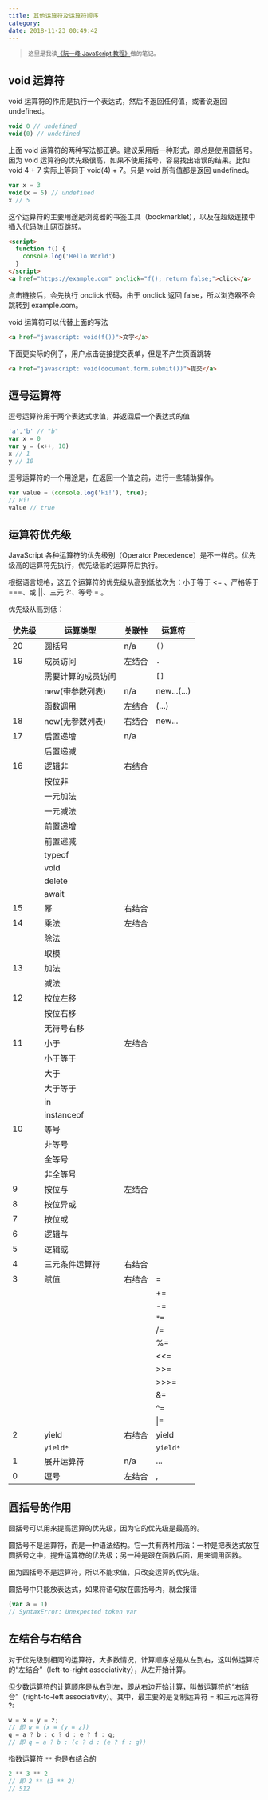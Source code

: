 ```yaml
---
title: 其他运算符及运算符顺序
category:
date: 2018-11-23 00:49:42
---
```


> <sup>这里是我读[《阮一峰 JavaScript 教程》](https://wangdoc.com/javascript/)做的笔记。</sup>

## void 运算符

void 运算符的作用是执行一个表达式，然后不返回任何值，或者说返回 undefined。

```js
void 0 // undefined
void(0) // undefined
```

上面 void  运算符的两种写法都正确。建议采用后一种形式，即总是使用圆括号。因为 void 运算符的优先级很高，如果不使用括号，容易找出错误的结果。比如 void 4 + 7 实际上等同于 void(4) + 7。只是 void 所有值都是返回 undefined。

```js
var x = 3
void(x = 5) // undefined
x // 5
```

这个运算符的主要用途是浏览器的书签工具（bookmarklet），以及在超级连接中插入代码防止网页跳转。

```html
<script>
  function f() {
    console.log('Hello World')
  }
</script>
<a href="https://example.com" onclick="f(); return false;">click</a>
```

点击链接后，会先执行 onclick 代码，由于 onclick 返回 false，所以浏览器不会跳转到 example.com。

void 运算符可以代替上面的写法

```html
<a href="javascript: void(f())">文字</a>
```

下面更实际的例子，用户点击链接提交表单，但是不产生页面跳转

```html
<a href="javascript: void(document.form.submit())">提交</a>
```

## 逗号运算符

逗号运算符用于两个表达式求值，并返回后一个表达式的值

```js
'a','b' // "b"
var x = 0
var y = (x++, 10)
x // 1
y // 10
```

逗号运算符的一个用途是，在返回一个值之前，进行一些辅助操作。

```js
var value = (console.log('Hi!'), true);
// Hi!
value // true
```

## 运算符优先级

JavaScript 各种运算符的优先级别（Operator Precedence）是不一样的。优先级高的运算符先执行，优先级低的运算符后执行。

根据语言规格，这五个运算符的优先级从高到低依次为：小于等于 <= 、严格等于 ===、或 ||、三元 ?:、等号 = 。

优先级从高到低：

| 优先级 | 运算类型           | 关联性 | 运算符      |
| ------ | ------------------ | ------ | ----------- |
| 20     | 圆括号             | n/a    | `()`        |
| 19     | 成员访问           | 左结合 | `.`         |
|        | 需要计算的成员访问 |        | `[]`        |
|        | new(带参数列表)    | n/a    | new...(...) |
|        | 函数调用           | 左结合 | (...)       |
| 18     | new(无参数列表)    | 右结合 | new...      |
| 17     | 后置递增           | n/a    |             |
|        | 后置递减           |        |             |
| 16     | 逻辑非             | 右结合 |             |
|        | 按位非             |        |             |
|        | 一元加法           |        |             |
|        | 一元减法           |        |             |
|        | 前置递增           |        |             |
|        | 前置递减           |        |             |
|        | typeof             |        |             |
|        | void               |        |             |
|        | delete             |        |             |
|        | await              |        |             |
| 15     | 幂                 | 右结合 |             |
| 14     | 乘法               | 左结合 |             |
|        | 除法               |        |             |
|        | 取模               |        |             |
| 13     | 加法               |        |             |
|        | 减法               |        |             |
| 12     | 按位左移           |        |             |
|        | 按位右移           |        |             |
|        | 无符号右移         |        |             |
| 11     | 小于               | 左结合 |             |
|        | 小于等于           |        |             |
|        | 大于               |        |             |
|        | 大于等于           |        |             |
|        | in                 |        |             |
|        | instanceof         |        |             |
| 10     | 等号               |        |             |
|        | 非等号             |        |             |
|        | 全等号             |        |             |
|        | 非全等号           |        |             |
| 9      | 按位与             | 左结合 |             |
| 8      | 按位异或           |        |             |
| 7      | 按位或             |        |             |
| 6      | 逻辑与             |        |             |
| 5      | 逻辑或             |        |             |
| 4      | 三元条件运算符     | 右结合 |             |
| 3      | 赋值               | 右结合 | =           |
|        |                    |        | +=          |
|        |                    |        | -=          |
|        |                    |        | `*=`        |
|        |                    |        | /=          |
|        |                    |        | %=          |
|        |                    |        | <<=         |
|        |                    |        | >>=         |
|        |                    |        | >>>=        |
|        |                    |        | &=          |
|        |                    |        | ^=          |
|        |                    |        | \|=         |
| 2      | yield              | 右结合 | yield       |
|        | `yield*`           |        | `yield*`    |
| 1      | 展开运算符         | n/a    | ...         |
| 0      | 逗号               | 左结合 | ,           |



## 圆括号的作用

圆括号可以用来提高运算的优先级，因为它的优先级是最高的。

圆括号不是运算符，而是一种语法结构。它一共有两种用法：一种是把表达式放在圆括号之中，提升运算符的优先级；另一种是跟在函数后面，用来调用函数。

因为圆括号不是运算符，所以不能求值，只改变运算的优先级。

圆括号中只能放表达式，如果将语句放在圆括号内，就会报错

```js
(var a = 1)
// SyntaxError: Unexpected token var
```

## 左结合与右结合

对于优先级别相同的运算符，大多数情况，计算顺序总是从左到右，这叫做运算符的“左结合”（left-to-right associativity），从左开始计算。

但少数运算符的计算顺序是从右到左，即从右边开始计算，叫做运算符的“右结合”（right-to-left associativity）。其中，最主要的是复制运算符 = 和三元运算符 ?:

```js
w = x = y = z;
// 即 w = (x = (y = z))
q = a ? b : c ? d : e ? f : g;
// 即 q = a ? b : (c ? d : (e ? f : g))
```

指数运算符 `**` 也是右结合的

```js
2 ** 3 ** 2 
// 即 2 ** (3 ** 2)
// 512
```


